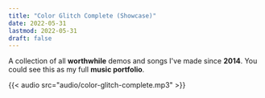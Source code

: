 ```yaml
---
title: "Color Glitch Complete (Showcase)"
date: 2022-05-31
lastmod: 2022-05-31
draft: false
---
```


A collection of all **worthwhile** demos and songs I've made since **2014**.
You could see this as my full **music portfolio**.

{{< audio src="audio/color-glitch-complete.mp3" >}}
